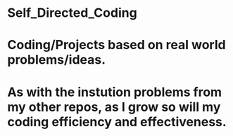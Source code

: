 # Self_Directed_Coding
# Coding/Projects based on real world problems/ideas.
# As with the instution problems from my other repos, as I grow so will my coding efficiency and effectiveness. 
